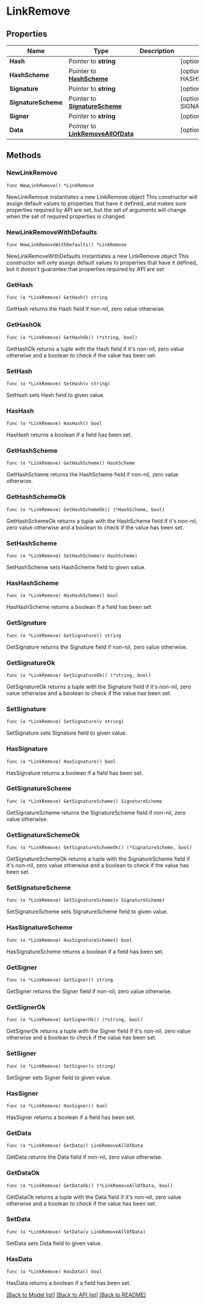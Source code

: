# LinkRemove

## Properties

Name | Type | Description | Notes
------------ | ------------- | ------------- | -------------
**Hash** | Pointer to **string** |  | [optional] 
**HashScheme** | Pointer to [**HashScheme**](HashScheme.md) |  | [optional] [default to HASHSCHEME_HASH_SCHEME_BLAKE3]
**Signature** | Pointer to **string** |  | [optional] 
**SignatureScheme** | Pointer to [**SignatureScheme**](SignatureScheme.md) |  | [optional] [default to SIGNATURESCHEME_ED25519]
**Signer** | Pointer to **string** |  | [optional] 
**Data** | Pointer to [**LinkRemoveAllOfData**](LinkRemoveAllOfData.md) |  | [optional] 

## Methods

### NewLinkRemove

`func NewLinkRemove() *LinkRemove`

NewLinkRemove instantiates a new LinkRemove object
This constructor will assign default values to properties that have it defined,
and makes sure properties required by API are set, but the set of arguments
will change when the set of required properties is changed

### NewLinkRemoveWithDefaults

`func NewLinkRemoveWithDefaults() *LinkRemove`

NewLinkRemoveWithDefaults instantiates a new LinkRemove object
This constructor will only assign default values to properties that have it defined,
but it doesn't guarantee that properties required by API are set

### GetHash

`func (o *LinkRemove) GetHash() string`

GetHash returns the Hash field if non-nil, zero value otherwise.

### GetHashOk

`func (o *LinkRemove) GetHashOk() (*string, bool)`

GetHashOk returns a tuple with the Hash field if it's non-nil, zero value otherwise
and a boolean to check if the value has been set.

### SetHash

`func (o *LinkRemove) SetHash(v string)`

SetHash sets Hash field to given value.

### HasHash

`func (o *LinkRemove) HasHash() bool`

HasHash returns a boolean if a field has been set.

### GetHashScheme

`func (o *LinkRemove) GetHashScheme() HashScheme`

GetHashScheme returns the HashScheme field if non-nil, zero value otherwise.

### GetHashSchemeOk

`func (o *LinkRemove) GetHashSchemeOk() (*HashScheme, bool)`

GetHashSchemeOk returns a tuple with the HashScheme field if it's non-nil, zero value otherwise
and a boolean to check if the value has been set.

### SetHashScheme

`func (o *LinkRemove) SetHashScheme(v HashScheme)`

SetHashScheme sets HashScheme field to given value.

### HasHashScheme

`func (o *LinkRemove) HasHashScheme() bool`

HasHashScheme returns a boolean if a field has been set.

### GetSignature

`func (o *LinkRemove) GetSignature() string`

GetSignature returns the Signature field if non-nil, zero value otherwise.

### GetSignatureOk

`func (o *LinkRemove) GetSignatureOk() (*string, bool)`

GetSignatureOk returns a tuple with the Signature field if it's non-nil, zero value otherwise
and a boolean to check if the value has been set.

### SetSignature

`func (o *LinkRemove) SetSignature(v string)`

SetSignature sets Signature field to given value.

### HasSignature

`func (o *LinkRemove) HasSignature() bool`

HasSignature returns a boolean if a field has been set.

### GetSignatureScheme

`func (o *LinkRemove) GetSignatureScheme() SignatureScheme`

GetSignatureScheme returns the SignatureScheme field if non-nil, zero value otherwise.

### GetSignatureSchemeOk

`func (o *LinkRemove) GetSignatureSchemeOk() (*SignatureScheme, bool)`

GetSignatureSchemeOk returns a tuple with the SignatureScheme field if it's non-nil, zero value otherwise
and a boolean to check if the value has been set.

### SetSignatureScheme

`func (o *LinkRemove) SetSignatureScheme(v SignatureScheme)`

SetSignatureScheme sets SignatureScheme field to given value.

### HasSignatureScheme

`func (o *LinkRemove) HasSignatureScheme() bool`

HasSignatureScheme returns a boolean if a field has been set.

### GetSigner

`func (o *LinkRemove) GetSigner() string`

GetSigner returns the Signer field if non-nil, zero value otherwise.

### GetSignerOk

`func (o *LinkRemove) GetSignerOk() (*string, bool)`

GetSignerOk returns a tuple with the Signer field if it's non-nil, zero value otherwise
and a boolean to check if the value has been set.

### SetSigner

`func (o *LinkRemove) SetSigner(v string)`

SetSigner sets Signer field to given value.

### HasSigner

`func (o *LinkRemove) HasSigner() bool`

HasSigner returns a boolean if a field has been set.

### GetData

`func (o *LinkRemove) GetData() LinkRemoveAllOfData`

GetData returns the Data field if non-nil, zero value otherwise.

### GetDataOk

`func (o *LinkRemove) GetDataOk() (*LinkRemoveAllOfData, bool)`

GetDataOk returns a tuple with the Data field if it's non-nil, zero value otherwise
and a boolean to check if the value has been set.

### SetData

`func (o *LinkRemove) SetData(v LinkRemoveAllOfData)`

SetData sets Data field to given value.

### HasData

`func (o *LinkRemove) HasData() bool`

HasData returns a boolean if a field has been set.


[[Back to Model list]](../README.md#documentation-for-models) [[Back to API list]](../README.md#documentation-for-api-endpoints) [[Back to README]](../README.md)


